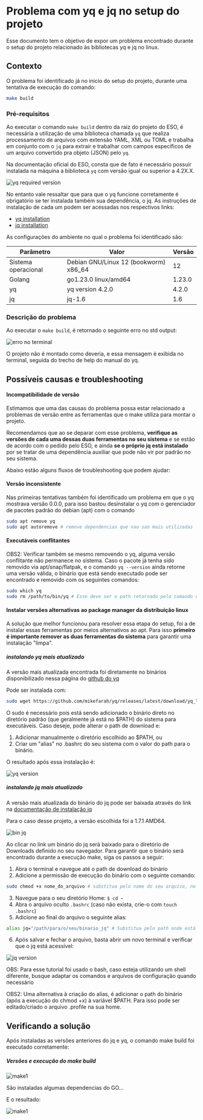 # Problema com yq e jq no setup do projeto 

Esse documento tem o objetivo de expor um problema encontrado durante o setup do projeto relacionado às bibliotecas yq e jq no linux.

## Contexto

O problema foi identificado já no inicio do setup do projeto, durante uma tentativa de execução do comando:

```bash
make build 
```

### Pré-requisitos

Ao executar o comando `make build` dentro da raiz do projeto do ESO, é necessária a utilização de uma biblioteca chamada `yq` que realiza processamento de arquivos com extensão YAML, XML ou TOML e trabalha em conjunto com o `jq` para extrair e trabalhar com campos específicos de um arquivo convertido pra objeto (JSON) pelo `yq`.

Na documentação oficial do ESO, consta que de fato é necessário possuir instalada na máquina a biblioteca `yq` com versão igual ou superior a 4.2X.X.

![yq required version](/eso_docs/assets/pictures/ESO_make_issue_2.png)

No entanto vale ressaltar que para que o yq funcione corretamente é obrigatório se ter instalada também sua dependência, o jq.
As instruções de instalação de cada um podem ser acessadas nos respectivos links:

- [yq installation](https://kislyuk.github.io/yq/#synopsis)
- [jq installation](https://jqlang.github.io/jq/download/)

As configurações do ambiente no qual o problema foi identificado são:

|Parâmetro|Valor|Versão|
|---------|-----|------|
|Sistema operacional|Debian GNU/Linux 12 (bookworm) x86_64|12|
|Golang|go1.23.0 linux/amd64|1.23.0|
|yq|yq version 4.2.0|4.2.0|
|jq|jq-1.6|1.6|

### Descrição do problema

Ao executar o `make build`, é retornado o seguinte erro no std output:

![erro no terminal](/eso_docs/assets/pictures/ESO_make_issue_3.png)

O projeto não é montado como deveria, e essa mensagem é exibida no terminal, seguida do trecho de help do manual do yq.

## Possíveis causas e troubleshooting

#### Incompatibilidade de versão

Estimamos que uma das causas do problema possa estar relacionado a problemas de versão entre as ferramentas que o make utiliza para montar o projeto. 

Recomendamos que ao se deparar com esse problema, **verifique as versões de cada uma dessas duas ferramentas no seu sistema** e se estão de acordo com o pedido pelo ESO, e ainda **se o próprio jq está instalado** por se tratar de uma dependência auxiliar que pode não vir por padrão no seu sistema.

Abaixo estão alguns fluxos de troubleshooting que podem ajudar:

#### Versão inconsistente

Nas primeiras tentativas também foi identificado um problema em que o yq mostrava versão 0.0.0, para isso bastou desinstalar o yq com o gerenciador de pacotes padrão do debian (apt) com o comando 

```bash
sudo apt remove yq
sudo apt autoremove # remove dependencias que nao sao mais utilizadas
```

#### Executáveis conflitantes  

OBS2: Verificar também se mesmo removendo o yq, alguma versão conflitante não permanece no sistema. Caso o pacote já tenha sido removido via apt/snap/flatpak, e o comando `yq --version` ainda retorne uma versão válida, o binário que está sendo executado pode ser encontrado e removido com os seguintes comandos:

```bash
sudo which yq
sudo rm /path/to/bin/yq # Esse deve ser o path retornado pelo comando which
```

#### Instalar versões alternativas ao package manager da distribuição linux

A solução que melhor funcionou para resolver essa etapa do setup, foi a de instalar essas ferramentas por meios alternativos ao apt. Para isso **primeiro é importante remover as duas ferramentas do sistema** para garantir uma instalação "limpa".

##### instalando yq mais atualizado

A versão mais atualizada encontrada foi diretamente no binários disponibilizado nessa página do [github do yq](https://github.com/mikefarah/yq/#install)

Pode ser instalada com: 

```bash
sudo wget https://github.com/mikefarah/yq/releases/latest/download/yq_linux_amd64 -O /usr/bin/yq && sudo chmod +x /usr/bin/yq 
```

O sudo é necessário pois está sendo adicionado o binário direto no diretório padrão (que geralmente já está no $PATH) do sistema para executáveis. Caso deseje, pode alterar o path de download e:

1. Adicionar manualmente o diretório escolhido ao $PATH, ou
2. Criar um "alias" no .bashrc do seu sistema com o valor do path para o binário.

O resultado após essa instalação é: 

![yq version](/eso_docs/assets/pictures/ESO_make_issue_4.png)

##### instalando jq mais atualizado

A versão mais atualizada do binário do jq pode ser baixada através do link na [documentação de instalação jq](https://jqlang.github.io/jq/download/)

Para o caso desse projeto, a versão escolhida foi a 1.7.1 AMD64.

![bin jq](/eso_docs/assets/pictures/ESO_make_issue_5.png)

Ao clicar no link um binário do jq será baixado para o diretório de Downloads definido no seu navegador. Para garantir que o binário será encontrado durante a execução make, siga os passos a seguir:

1. Abra o terminal e navegue até o path de download do binário
2. Adicione a permissão de execução do binário com o seguinte comando: 
```bash
sudo chmod +x nome_do_arquivo # substitua pelo nome do seu arquivo, no nosso caso o arquivo chamava-se jq-linux-amd64
```
3. Navegue para o seu diretório Home: `$ cd ~`
4. Abra o arquivo oculto `.bashrc` (caso não exista, crie-o com `touch .bashrc`)
5. Adicione ao final do arquivo o seguinte alias:
```bash
alias jq="/path/para/o/seu/binario_jq" # Substitua pelo path onde está o executável baixado
```
6. Após salvar e fechar o arquivo, basta abrir um novo terminal e verificar que o jq está acessível:

![jq version](/eso_docs/assets/pictures/ESO_make_issue_6.png)

OBS: Para esse tutorial foi usado o bash, caso esteja utilizando um shell diferente, busque adaptar os comandos e arquivos de configuração quando necessário

OBS2: Uma alternativa à criação do alias, é adicionar o path do binário (após a execução do chmod +x) à variável $PATH. Para isso pode ser editado/criado o arquivo .profile na sua home.

## Verificando a solução

Após instaladas as versões anteriores do jq e yq, o comando make build foi executado corretamente:

##### Versões e execução do make build

![make1](/eso_docs/assets/pictures/ESO_make_issue_7.png)

São instaladas algumas dependencias do GO...

E o resultado:

![make1](/eso_docs/assets/pictures/ESO_make_issue_8.png)